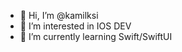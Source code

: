 - 👋 Hi, I’m @kamilksi
- 👀 I’m interested in IOS DEV
- 🌱 I’m currently learning Swift/SwiftUI

<!---
kamilksi/kamilksi is a ✨ special ✨ repository because its `README.md` (this file) appears on your GitHub profile.
You can click the Preview link to take a look at your changes.
--->
